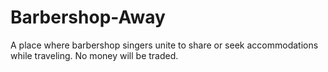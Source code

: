 # Barbershop-Away
A place where barbershop singers unite to share or seek accommodations while traveling. No money will be traded.
